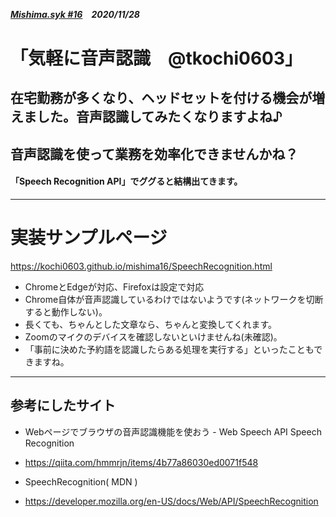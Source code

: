 ##### [Mishima.syk #16](https://connpass.com/event/164605/)　2020/11/28
# 「気軽に音声認識　@tkochi0603」
## 在宅勤務が多くなり、ヘッドセットを付ける機会が増えました。音声認識してみたくなりますよね♪
## 音声認識を使って業務を効率化できませんかね？

#### 「Speech Recognition API」でググると結構出てきます。

---
# 実装サンプルページ
https://kochi0603.github.io/mishima16/SpeechRecognition.html
* ChromeとEdgeが対応、Firefoxは設定で対応
 * Chrome自体が音声認識しているわけではないようです(ネットワークを切断すると動作しない)。
 * 長くても、ちゃんとした文章なら、ちゃんと変換してくれます。
 * Zoomのマイクのデバイスを確認しないといけませんね(未確認)。
 * 「事前に決めた予約語を認識したらある処理を実行する」といったこともできますね。

---
## 参考にしたサイト
 * Webページでブラウザの音声認識機能を使おう - Web Speech API Speech Recognition
  * https://qiita.com/hmmrjn/items/4b77a86030ed0071f548

 * SpeechRecognition( MDN )
  * https://developer.mozilla.org/en-US/docs/Web/API/SpeechRecognition
